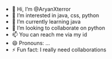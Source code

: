 - 👋 Hi, I’m @AryanXterror
- 👀 I’m interested in java, css, python
- 🌱 I’m currently learning java
- 💞️ I’m looking to collaborate on python
- 📫 You can reach me via my id
- 😄 Pronouns: ...
- ⚡ Fun fact: I really need collaborations

<!---
AryanXterror/AryanXterror is a ✨ special ✨ repository because its `README.md` (this file) appears on your GitHub profile.
You can click the Preview link to take a look at your changes.
--->
